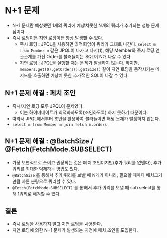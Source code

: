 # N+1 문제

- N+1 문제란 예상했던 1개의 쿼리에 예상치못한 N개의 쿼리가 추가되는 성능 문제점이다.
- 즉시 로딩이든 지연 로딩이든 항상 발생할 수 있다.
  - 즉시 로딩 : JPQL을 사용하면 최적화없이 쿼리가 그대로 나간다. `select m from Member m` 같은 JPQL이 나가고 나서(1), 해당 Member와 즉시 로딩 연관관계를 가진 Order를 불러들이는 SQL이 N개 나갈 수 있다.
  - 지연 로딩 : JPQL을 실행할 때는 문제가 발생하지 않는다. 하지만, `members.get(0).getOrders().getSize()` 같이 지연 로딩을 동작시키는 메서드를 호출하면 예상치 못한 추가적인 SQL이 나갈 수 있다.

## N+1 문제 해결 : 페치 조인

- 즉시/지연 로딩 모두 JPQL이 문제였다.
  - 이는 하이버네이트가 최적화하도록(조인하도록) 하지 못하기 때문이다.
- 따라서 JPQL에서부터 조인을 활용하여 불러들이면 해당 문제가 발생하지 않는다.
- `select m from Member m join fetch m.orders`

## N+1 문제 해결 : @BatchSize / @Fetch(FetchMode.SUBSELECT)

- 가장 보편적으로 쓰이고 권장되는 것은 페치 조인이지만(추가 쿼리를 없앤다), 추가 쿼리를 최대한 억제하는 방법도 있다.
- `@BatchSize` 를 통해서 추가 쿼리를 보낼 때 N개가 아니라, 필요할 때마다 배치크기만큼 자른 분량으로 쿼리할 수 있다.
- `@Fetch(FetchMode.SUBSELECT)` 를 통해서 추가 쿼리를 보낼 때 sub select를 통해 1쿼리로 해겨할 수 있다.

## 결론

- 즉시 로딩을 사용하지 말고 지연 로딩을 사용한다.
- 지연 로딩에 의한 N+1 문제가 발생되는 지점에 페치 조인을 도입한다.
